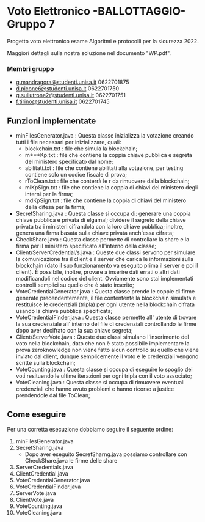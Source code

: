 # Voto Elettronico -BALLOTTAGGIO-  Gruppo 7

Progetto voto elettronico esame Algoritmi e protocolli per la sicurezza 2022.

Maggiori dettagli sulla nostra soluzione nel documento "WP.pdf".

### Membri gruppo
* g.mandragora@studenti.unisa.it    0622701875
* d.picone6@studenti.unisa.it       0622701750
* g.sullutrone2@studenti.unisa.it   0622701751
* f.tirino@studenti.unisa.it        0622701745

## Funzioni implementate

* minFilesGenerator.java : Questa classe inizializza la votazione creando tutti i file necessari per inizializzare, quali:
  * blockchain.txt : file che simula la blockchain;
  * m***Kp.txt : file che contiene la coppia chiave pubblica e segreta del ministero specificato dal nome;
  * abilitati.txt : file che contiene abilitati alla votazione, per testing contiene solo un codice fiscale di prova;
  * rToClean.txt : file che conterrà le r da rimuovere dalla blockchain;
  * miKpSign.txt : file che contiene la coppia di chiavi del ministero degli interni per la firma;
  * mdKpSign.txt : file che contiene la coppia di chiavi del ministero della difesa per la firma;
* SecretSharing.java : Questa classe si occupa di: generare una coppia chiave pubblica e privata di elgamal; dividere il segreto della chiave privata tra i ministeri cifrandola con la loro chiave pubblica; inoltre, genera una firma basata sulla chiave privata anch'essa cifrata;
* CheckShare.java : Questa classe permette di controllare la share e la firma per il ministero specificato all'interno della classe;
* Client/ServerCredential/s.java : Queste due classi servono per simulare la comunicazione tra il client e il server che carica le informazioni sulla blockchain (dato il suo funzionamento va eseguito prima il server e poi il client). È possibile, inoltre, provare a inserire dati errati o altri dati modificandoli nel codice del client. Ovviamente sono stai implementati controlli semplici su quello che è stato inserito;
* VoteCredentialGenerator.java : Questa classe prende le coppie di firme generate precendentemente, il file contentente la blockchain simulata e restituisce le credenziali (tripla) per ogni utente nella blockchain cifrata usando la chiave pubblica specificata;
* VoteCredentialFinder.java : Questa classe permette all' utente di trovare la sua credenziale all' interno del file di credenziali controllando le firme dopo aver decifrato con la sua chiave segreta;
* Client/ServerVote.java : Queste due classi simulano l'inserimento del voto nella blockchain, dato che non è stato possibile implementare la prova zeroknowledge non viene fatto alcun controllo su quello che viene inviato dal client, dunque semplicemente il voto e le credenziali vengono scritte sulla blockchain;
* VoteCounting.java : Questa classe si occupa di eseguire lo spoglio dei voti resituendo le ultime iterazioni per ogni tripla con il voto associato;
* VoteCleaning.java : Questa classe si occupa di rimuovere eventuali credenziali che hanno avuto problemi e hanno ricorso a justice prendendole dal file ToClean;

## Come eseguire

Per una corretta esecuzione dobbiamo seguire il seguente ordine:

1. minFilesGenerator.java
2. SecretSharing.java
   * Dopo aver eseguito SecretSharng.java possiamo controllare con CheckShare.java le firme delle share
3. ServerCredentials.java
4. ClientCredential.java
5. VoteCredentialGenerator.java 
6. VoteCredentialFinder.java
7. ServerVote.java
8. ClientVote.java
9. VoteCounting.java
10. VoteCleaning.java

